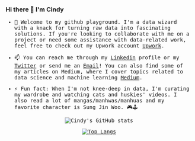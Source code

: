 ### Hi there 👋 I'm Cindy
<samp>

- 👯 Welcome to my github playground. I'm a data wizard with a knack for turning raw data into fascinating solutions. If you're looking to collaborate with me on a project or need some assistance with data-related work, feel free to check out my Upwork account [Upwork](https://www.upwork.com/freelancers/~01970fb43b70675c6b).

- 📫 You can reach me through my [Linkedin](https://www.linkedin.com/in/cindybtari/) profile or my [Twitter](https://twitter.com/cindyangelira_) or send me an [Email](cindybtari@gmail.com)! You can also find some of my articles on Medium, where I cover topics related to data science and machine learning [Medium](https://medium.com/@cindybtari). 

- ⚡ Fun fact: When I'm not knee-deep in data, I'm curating my wardrobe and watching cats and huskies' videos. I also read a lot of mangas/manhwas/manhuas and my favorite character is Sung Jin Woo. 🎮🕹

  </samp>
<div align="center">
  
  ![Cindy's GitHub stats](https://github-readme-stats-sigma-five.vercel.app/api?username=cindyangelira&show_icons=true&theme=synthwave&count_private=true)

</div>

<div align="center">

  [![Top Langs](https://github-readme-stats-sigma-five.vercel.app/api/top-langs/?username=cindyangelira&layout=compact&theme=synthwave)](https://github.com/anuraghazra/github-readme-stats)

</div>
<!-- <a href=""> <img align="center" src="https://github-readme-stats-sigma-five.vercel.app/api/top-langs/?username=cindyangelira&theme=react&line_height=40&hide=css"/> </a>
 -->
 
<!-- Have a nice day!
</samp>
<div align="center">
  
  ![Gusti's GitHub stats](https://github-readme-stats.vercel.app/api?username=sanggusti&show_icons=true&theme=synthwave&count_private=true)

</div>

<div align="center">

  [![Top Langs](https://github-readme-stats.vercel.app/api/top-langs/?username=sanggusti&layout=compact&theme=synthwave)](https://github.com/anuraghazra/github-readme-stats)

</div> -->
